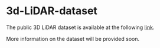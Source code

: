 # 3d-LiDAR-dataset

The public 3D LiDAR dataset is available at the following [link](https://ulisboa-my.sharepoint.com/:f:/g/personal/ist181272_tecnico_ulisboa_pt/ElBsT6U2FydElryo7fxur94BgxCxNkYMpErUhsex16xmSw?e=PBsuiW).

More information on the dataset will be provided soon.
